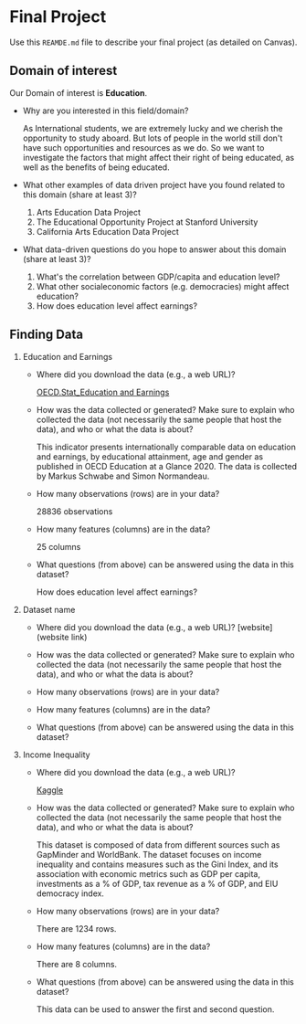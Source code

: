 # Final Project
Use this `REAMDE.md` file to describe your final project (as detailed on Canvas).

## Domain of interest
Our Domain of interest is **Education**. 

- Why are you interested in this field/domain?

  As International students, we are extremely lucky and we cherish the opportunity to study aboard. But lots of people in the world still don't have such opportunities and resources as we do. So we want to investigate the factors that might affect their right of being educated, as well as the benefits of being educated.

- What other examples of data driven project have you found related to this domain (share at least 3)?
  1. Arts Education Data Project
  2. The Educational Opportunity Project at Stanford University
  3. California Arts Education Data Project
- What data-driven questions do you hope to answer about this domain (share at least 3)?
  1. What's the correlation between GDP/capita and education level?
  2. What other socialeconomic factors (e.g. democracies) might affect education?
  3. How does education level affect earnings?

## Finding Data
1. Education and Earnings
    - Where did you download the data (e.g., a web URL)?
    
      [OECD.Stat_Education and Earnings](https://stats.oecd.org/index.aspx?r=721880&erroCode=403&lastaction=login_submit)
    - How was the data collected or generated? Make sure to explain who collected the data (not necessarily the same people that host the data), and who or what the data is about?
    
      This indicator presents internationally comparable data on education and earnings, by educational attainment, age and gender as published in OECD Education at a Glance 2020. The data is collected by Markus Schwabe and Simon Normandeau.   
    
    - How many observations (rows) are in your data?
    
      28836 observations   
    - How many features (columns) are in the data?
      
      25 columns
    - What questions (from above) can be answered using the data in this dataset?
    
      How does education level affect earnings?
2. Dataset name
    - Where did you download the data (e.g., a web URL)?
    [website](website link)
    - How was the data collected or generated? Make sure to explain who collected the data (not necessarily the same people that host the data), and who or what the data is about?
    
    - How many observations (rows) are in your data?
    
    - How many features (columns) are in the data?
    
    - What questions (from above) can be answered using the data in this dataset?
    
3. Income Inequality
    - Where did you download the data (e.g., a web URL)?
    
      [Kaggle](https://www.kaggle.com/psterk/income-inequality?select=combined_final_last_10_years.csv)
    - How was the data collected or generated? Make sure to explain who collected the data (not necessarily the same people that host the data), and who or what the data is about?
    
      This dataset is composed of data from different sources such as GapMinder and WorldBank. The dataset focuses on income inequality and contains measures such as the Gini Index, and its association with economic metrics such as GDP per capita, investments as a % of GDP, tax revenue as a % of GDP, and EIU democracy index.
    - How many observations (rows) are in your data?
    
      There are 1234 rows.
    - How many features (columns) are in the data?
    
      There are 8 columns.
    - What questions (from above) can be answered using the data in this dataset?
    
      This data can be used to answer the first and second question.
